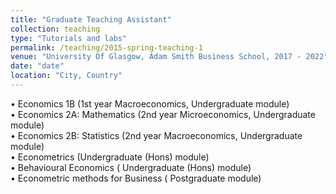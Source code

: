 ```yaml
---
title: "Graduate Teaching Assistant"
collection: teaching
type: "Tutorials and labs"
permalink: /teaching/2015-spring-teaching-1
venue: "University Of Glasgow, Adam Smith Business School, 2017 - 2022"
date: "date"
location: "City, Country"
---
```


• Economics 1B (1st year Macroeconomics, Undergraduate module)
<br>
• Economics 2A: Mathematics (2nd year Microeconomics, Undergraduate module)
<br>
• Economics 2B: Statistics (2nd year Macroeconomics, Undergraduate module)
<br>
• Econometrics (Undergraduate (Hons) module)
<br>
• Behavioural Economics ( Undergraduate (Hons) module)
<br>
• Econometric methods for Business ( Postgraduate module)

